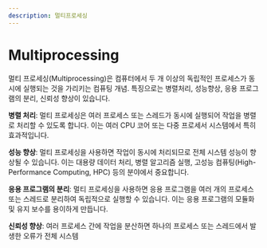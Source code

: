 ```yaml
---
description: 멀티프로세싱
---
```


# Multiprocessing

멀티 프로세싱(Multiprocessing)은 컴퓨터에서 두 개 이상의 독립적인 프로세스가 동시에 실행되는 것을 가리키는 컴퓨팅 개념. 특징으로는 병렬처리, 성능향상, 응용 프로그램의 분리, 신뢰성 향상이 있습니다.

**병렬 처리**: 멀티 프로세싱은 여러 프로세스 또는 스레드가 동시에 실행되어 작업을 병렬로 처리할 수 있도록 합니다. 이는 여러 CPU 코어 또는 다중 프로세서 시스템에서 특히 효과적입니다.

**성능 향상**: 멀티 프로세싱을 사용하면 작업이 동시에 처리되므로 전체 시스템 성능이 향상될 수 있습니다. 이는 대용량 데이터 처리, 병렬 알고리즘 실행, 고성능 컴퓨팅(High-Performance Computing, HPC) 등의 분야에서 중요합니다.

**응용 프로그램의 분리**: 멀티 프로세싱을 사용하면 응용 프로그램을 여러 개의 프로세스 또는 스레드로 분리하여 독립적으로 실행할 수 있습니다. 이는 응용 프로그램의 모듈화 및 유지 보수를 용이하게 만듭니다.

**신뢰성 향상**: 여러 프로세스 간에 작업을 분산하면 하나의 프로세스 또는 스레드에서 발생한 오류가 전체 시스템
